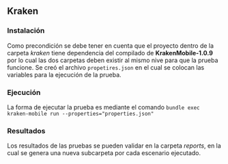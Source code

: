 ## Kraken
### Instalación
Como precondición se debe tener en cuenta que el proyecto dentro de la carpeta *kraken* tiene dependencia del compilado de **KrakenMobile-1.0.9** por lo cual las dos carpetas deben existir al mismo nive para que la prueba funcione.
Se creó el archivo ```propetires.json``` en el cual se colocan las variables para la ejecución de la prueba.
### Ejecución
La forma de ejecutar la prueba es mediante el comando ```bundle exec kraken-mobile run --properties="properties.json"```
### Resultados
Los resultados de las pruebas se pueden validar en la carpeta *reports*, en la cual se genera una nueva subcarpeta por cada escenario ejecutado.